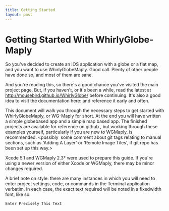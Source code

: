 ```yaml
---
title: Getting Started
layout: post
---
```


Getting Started With WhirlyGlobe-Maply
=============

So you've decided to create an IOS application with a globe or a flat map, and you want to use WhirlyGlobe­Maply. Good call. Plenty of other people have done so, and most of them are sane.

And you're reading this, so there's a good chance you've visited the main project page. But, if you haven't, or it's been a while, read the latest at http://mousebird.github.io/WhirlyGlobe/ before continuing. It's also a good idea to visit the documentation here: <here> and reference it early and often.

This document will walk you through the necessary steps to get started with WhirlyGlobe­Maply, or WG-­Maply for short. At the end you will have written a simple globe­based app and a simple map based app. The finished projects are available for reference on github <here>, but working through these examples yourself, particularly if you are new to WG­Maply, is recommended. <possibly ­ some comment about git tags relating to manual sections, such as 'Adding A Layer' or 'Remote Image Tiles', if git repo has been set up this way.>

Xcode 5.1 and WG­Maply 2.3* were used to prepare this guide. If you're using a newer version of either Xcode or WG­Maply, there may be minor changes required.

A brief note on style: there are many instances in which you will need to enter project settings, code, or commands in the Terminal application verbatim. In each case, the exact text required will be noted in a fixed­width font, like so.

	Enter Precisely This Text